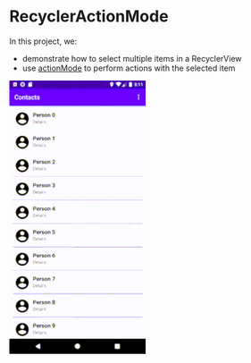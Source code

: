 # RecyclerActionMode
 
In this project, we:
- demonstrate how to select multiple items in a RecyclerView
- use [actionMode](https://developer.android.com/guide/topics/ui/menus#context-menu) to perform actions with the selected item

![demo-gif|690x473](app/src/main/res/drawable/recycler_action_mode.gif)
